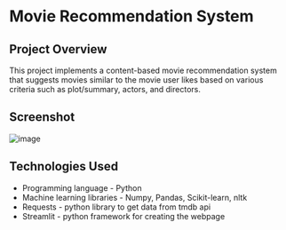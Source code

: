 # Movie Recommendation System
## Project Overview
This project implements a content-based movie recommendation system that suggests movies similar to the movie user likes based on various criteria such as plot/summary, actors, and directors.

## Screenshot
![image](https://github.com/hansika-sachdeva/Movie-Recommendation-System/assets/91721473/3b55b5f0-6010-41e9-89d4-669a5364ba45)

## Technologies Used
- Programming language - Python
- Machine learning libraries - Numpy, Pandas, Scikit-learn, nltk
- Requests - python library to get data from tmdb api
- Streamlit - python framework for creating the webpage
